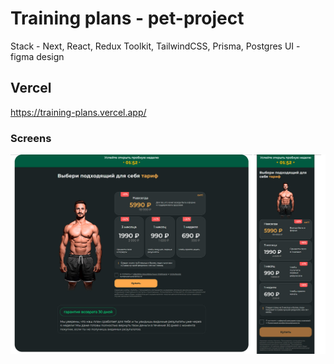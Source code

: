 # Training plans - pet-project


Stack - Next, React, Redux Toolkit, TailwindCSS, Prisma, Postgres
UI - figma design

## Vercel

https://training-plans.vercel.app/

### Screens

![screen](screen.jpg)
